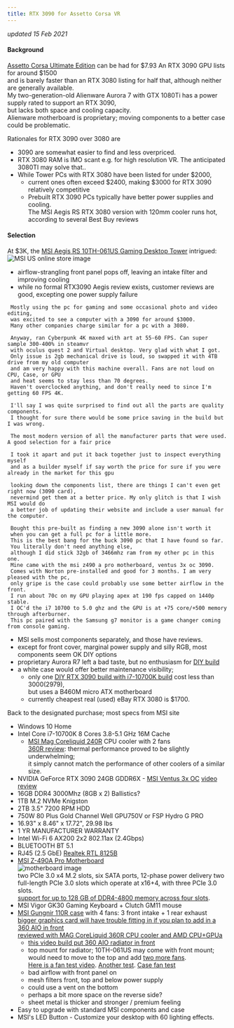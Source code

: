 ```yaml
---
title: RTX 3090 for Assetto Corsa VR
---
```

*updated 15 Feb 2021*

#### Background
[Assetto Corsa Ultimate Edition](https://store.steampowered.com/bundle/6998/Assetto_Corsa_Ultimate_Edition/) can be had for $7.93
An RTX 3090 GPU lists for around $1500   
and is barely faster than an RTX 3080 listing for half that, although neither are generally available.  
My two-generation-old Alienware Aurora 7 with GTX 1080Ti has a power supply rated to support an RTX 3090,  
but lacks both space and cooling capacity.  
Alienware motherboard is proprietary; moving components to a better case could be problematic.

Rationales for RTX 3090 over 3080 are
* 3090 are somewhat easier to find and less overpriced.
* RTX 3080 RAM is IMO scant e.g. for high resolution VR.  The anticipated 3080TI may solve that..
* While Tower PCs with RTX 3080 have been listed for under $2000,  
  - current ones often exceed $2400, making $3000 for RTX 3090 relatively competitive  
  - Prebuilt RTX 3090 PCs typically have better power supplies and cooling.  
    The MSI Aegis RS RTX 3080 version with 120mm cooler runs hot, according to several Best Buy reviews  

#### Selection
At $3K, the [MSI Aegis RS 10TH-061US Gaming Desktop Tower](https://us-store.msi.com/index.php?route=product/product&product_id=632) intrigued:
![MSI US online store image](https://us-store.msi.com/image/cache/catalog/Pd_page/Desktops/AegisRS/AEGISRS-1-1024x1024.png)
* airflow-strangling front panel pops off, leaving an intake filter and improving cooling  
* while no formal RTX3090 Aegis review exists, customer reviews are good, excepting one power supply failure
```
 Mostly using the pc for gaming and some occasional photo and video editing,
 was excited to see a computer with a 3090 for around $3000.
 Many other companies charge similar for a pc with a 3080.

 Anyway, ran Cyberpunk 4K maxed with art at 55-60 FPS. Can super sample 300-400% in steamvr
 with oculus quest 2 and Virtual desktop. Very glad with what I got.
 Only issue is 2gb mechanical drive is loud, so swapped it with 4TB drive from my old computer
 and am very happy with this machine overall. Fans are not loud on CPU, Case, or GPU
 and heat seems to stay less than 70 degrees.
 Haven't overclocked anything, and don't really need to since I'm getting 60 FPS 4K.
```
```
 I'll say I was quite surprised to find out all the parts are quality components.
 I thought for sure there would be some price saving in the build but I was wrong.

 The most modern version of all the manufacturer parts that were used. A good selection for a fair price

 I took it apart and put it back together just to inspect everything myself
 and as a builder myself if say worth the price for sure if you were already in the market for this gpu
```
```
 looking down the components list, there are things I can't even get right now (3090 card),
 nevermind get them at a better price. My only glitch is that I wish MSI would do
 a better job of updating their website and include a user manual for the computer. 
```
```
 Bought this pre-built as finding a new 3090 alone isn't worth it
 when you can get a full pc for a little more.
 This is the best bang for the buck 3090 pc that I have found so far.
 You literally don't need anything else,
 although I did stick 32gb of 3466mhz ram from my other pc in this one.
 Mine came with the msi z490 a pro motherboard, ventus 3x oc 3090.
 Comes with Norton pre-installed and good for 3 months. I am very pleased with the pc,
 only gripe is the case could probably use some better airflow in the front.
 I run about 70c on my GPU playing apex at 190 fps capped on 1440p stable.
 I OC'd the i7 10700 to 5.0 ghz and the GPU is at +75 core/+500 memory through afterburner.
 This pc paired with the Samsung g7 monitor is a game changer coming from console gaming.
```
* MSI sells most components separately, and those have reviews.
* except for front cover, marginal power supply and silly RGB, most components seem OK DIY options
* proprietary Aurora R7 left a bad taste, but no enthusiasm for [DIY build](https://pcpartpicker.com/builds/)
* a white case would offer better maintenance visibility;
  - only one [DIY RTX 3090 build with i7-10700K build](https://pcpartpicker.com/b/hQx6Mp) cost less than $3000 ($2979),  
    but uses a B460M micro ATX motherboard
  - currently cheapest real (used) eBay RTX 3080 is $1700.
 
Back to the designated purchase; most specs from  MSI site  
* Windows 10 Home
* Intel Core i7-10700K 8 Cores 3.8-5.1 GHz 16M Cache
  - [MSI Mag Coreliquid 240R](https://www.msi.com/Liquid-Cooling/MAG-CORELIQUID-240R) CPU cooler with 2 fans  
  [360R review](https://www.kitguru.net/components/cooling/james-dawson/msi-mag-coreliquid-360r-aio-cpu-cooler-review/6/):  thermal performance proved to be slightly underwhelming;  
  it simply cannot match the performance of other coolers of a similar size.
* NVIDIA GeForce RTX 3090 24GB GDDR6X - [MSI Ventus 3x OC](https://us.msi.com/Graphics-Card/GeForce-RTX-3090-VENTUS-3X-24G-OC)
  [video review](https://www.youtube.com/watch?v=3juELtXXmRs) 
* 16GB DDR4 3000Mhz (8GB x 2) Ballistics? 
* 1TB M.2 NVMe Knigston
* 2TB 3.5" 7200 RPM HDD
* 750W 80 Plus Gold Channel Well GPU750V or FSP Hydro G PRO
* 16.93" x 8.46" x 17.72", 29.98 lbs
* 1 YR MANUFACTURER WARRANTY
* Intel Wi-Fi 6 AX200 2x2 802.11ax (2.4Gbps)
* BLUETOOTH BT 5.1
* RJ45 (2.5 GbE) [Realtek RTL 8125B](https://www.realtek.com/en/component/zoo/category/network-interface-controllers-10-100-1000m-gigabit-ethernet-pci-express-software)
* [MSI Z-490A Pro Motherboard](https://www.msi.com/Motherboard/Z490-A-PRO)  
  ![motherboard image](https://images.anandtech.com/doci/15723/msi-z490-a_pro-2d.jpg)  
  two PCIe 3.0 x4 M.2 slots, six SATA ports, 12-phase power delivery
  two full-length PCIe 3.0 slots which operate at x16+4, with three PCIe 3.0 slots.  
  [support for up to 128 GB of DDR4-4800 memory across four slots](https://www.anandtech.com/show/15723/the-intel-z490-motherboard-overview/48).  
* MSI Vigor GK30 Gaming Keyboard + Clutch GM11 mouse
* [MSI Gungnir 110R case](https://www.msi.com/Liquid-Cooling/MAG-CORELIQUID-240R) with 4 fans: 3 front intake + 1 rear exhaust  
  [bigger graphics card will have trouble fitting in if you plan to add in a 360 AIO in front](https://www.realhardwarereviews.com/msi-gungnir-110r-build/)  
  [reviewed with MAG CoreLiquid 360R CPU cooler and AMD CPU+GPUa](https://hexus.net/tech/reviews/systems/143797-awd-it-gungnir-110r/)
  - [this video build put 360 AIO radiator in front](https://www.youtube.com/watch?v=Zro6aBb_9XU) 
  - top mount for radiator; 10TH-061US may come with front mount;  
    would need to move to the top and add [two more fans](https://www.amazon.com/ARCTIC-P12-Pressure-optimised-120-Fan/dp/B07GB6D7VQ).  
    [Here is a fan test video](https://www.youtube.com/watch?v=W2Zis8RjcX8).  [Another test](https://www.youtube.com/watch?v=QwftVMGPOiI).   [Case fan test](https://www.youtube.com/watch?v=PUdsTiRmuuU)
  - bad airflow with front panel on
  - mesh filters front, top and below power supply
  - could use a vent on the bottom
  - perhaps a bit more space on the reverse side?
  - sheet metal is thicker and stronger / premium feeling
* Easy to upgrade with standard MSI components and case
* MSI's LED Button - Customize your desktop with 60 lighting effects.

